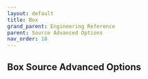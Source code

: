 ```yaml
---
layout: default
title: Box
grand_parent: Engineering Reference
parent: Source Advanced Options
nav_order: 18
---
```


## Box Source Advanced Options

